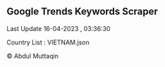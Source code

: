 

## Google Trends Keywords Scraper 
 
Last Update 16-04-2023 , 03:36:30

Country List :
VIETNAM.json



© Abdul Muttaqin 
